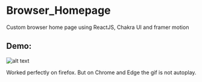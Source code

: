 # Browser_Homepage
Custom browser home page using ReactJS, Chakra UI and framer motion

## Demo:

![alt text](https://media.discordapp.net/attachments/886507265450991617/1049991950608113674/image.png?width=882&height=448)
  
Worked perfectly on firefox. But on Chrome and Edge the gif is not autoplay.
